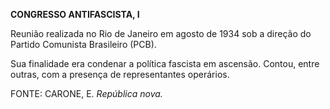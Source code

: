**CONGRESSO ANTIFASCISTA, I**

Reunião realizada no Rio de Janeiro em agosto de 1934 sob a direção do
Partido Comunista Brasileiro (PCB).

Sua finalidade era condenar a política fascista em ascensão. Contou,
entre outras, com a presença de representantes operários.

FONTE: CARONE, E. *República nova.*

 
